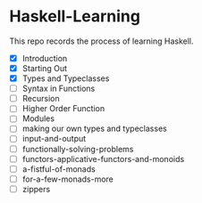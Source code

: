 # Haskell-Learning
This repo records the process of learning Haskell.
- [x] Introduction
- [x] Starting Out
- [x] Types and Typeclasses
- [ ] Syntax in Functions
- [ ] Recursion
- [ ] Higher Order Function
- [ ] Modules
- [ ] making our own types and typeclasses      
- [ ] input-and-output
- [ ] functionally-solving-problems
- [ ] functors-applicative-functors-and-monoids
- [ ] a-fistful-of-monads     
- [ ] for-a-few-monads-more
- [ ] zippers